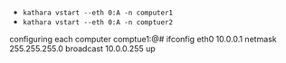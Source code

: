 

- `kathara vstart --eth 0:A -n computer1`
- `kathara vstart --eth 0:A -n comptuer2`

configuring each computer
comptue1:@# ifconfig eth0 10.0.0.1 netmask 255.255.255.0 broadcast 10.0.0.255 up
